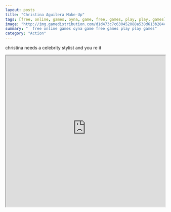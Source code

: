 ```yaml
---
layout: posts
title: "Christina Aguilera Make-Up"
tags: [free, online, games, oyna, game, free, games, play, play, games]
image: "http://img.gamedistribution.com/d1d473c7c630452088a538d613b284cb.jpg"
summary: "  free online games oyna game free games play play games"
category: "Action"
---
```


christina needs a celebrity stylist and you re it

<iframe width="100%" height="480px;" src="http://flash.gamedistribution.com?game=d1d473c7c630452088a538d613b284cb"></iframe>